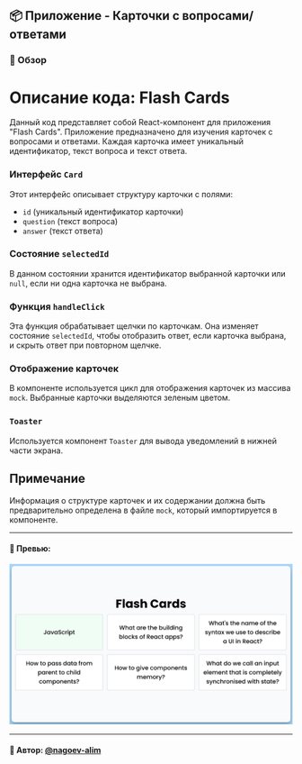 ## 📦 Приложение - Карточки с вопросами/ответами

### 🚀 Обзор
# Описание кода: Flash Cards

Данный код представляет собой React-компонент для приложения "Flash Cards". Приложение предназначено для изучения карточек с вопросами и ответами. Каждая карточка имеет уникальный идентификатор, текст вопроса и текст ответа.


### Интерфейс `Card`
Этот интерфейс описывает структуру карточки с полями:
- `id` (уникальный идентификатор карточки)
- `question` (текст вопроса)
- `answer` (текст ответа)

### Состояние `selectedId`
В данном состоянии хранится идентификатор выбранной карточки или `null`, если ни одна карточка не выбрана.

### Функция `handleClick`
Эта функция обрабатывает щелчки по карточкам. Она изменяет состояние `selectedId`, чтобы отобразить ответ, если карточка выбрана, и скрыть ответ при повторном щелчке.

### Отображение карточек
В компоненте используется цикл для отображения карточек из массива `mock`. Выбранные карточки выделяются зеленым цветом.

### `Toaster`
Используется компонент `Toaster` для вывода уведомлений в нижней части экрана.

## Примечание
Информация о структуре карточек и их содержании должна быть предварительно определена в файле `mock`, который импортируется в компоненте.


---
#### 🌄 Превью:
![Превью](public/images/preview.jpg)


-----
#### 🙌 Автор: [@nagoev-alim](https://github.com/nagoev-alim)

